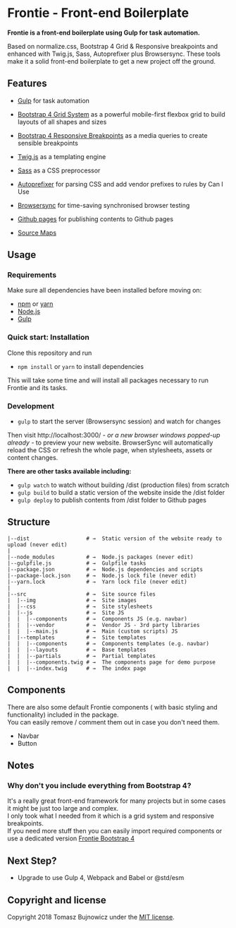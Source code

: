 # Frontie - Front-end Boilerplate

**Frontie is a front-end boilerplate using Gulp for task automation.**

Based on normalize.css, Bootstrap 4 Grid & Responsive breakpoints and enhanced with Twig.js, Sass, Autoprefixer plus Browsersync.
These tools make it a solid front-end boilerplate to get a new project off the ground.

## Features

* [Gulp](http://gulpjs.com/) for task automation

* [Bootstrap 4 Grid System](https://getbootstrap.com/docs/4.1/layout/grid/) as a powerful mobile-first flexbox grid to build layouts of all shapes and sizes

* [Bootstrap 4 Responsive Breakpoints](https://getbootstrap.com/docs/4.1/layout/overview/#responsive-breakpoints) as a media queries to create sensible breakpoints

* [Twig.js](https://github.com/twigjs/twig.js) as a templating engine

* [Sass](http://sass-lang.com/) as a CSS preprocessor

* [Autoprefixer](https://www.npmjs.org/package/gulp-autoprefixer) for parsing CSS and add vendor prefixes to rules by Can I Use

* [Browsersync](https://www.browsersync.io/) for time-saving synchronised browser testing

* [Github pages](https://www.npmjs.com/package/gulp-gh-pages) for publishing contents to Github pages

* [Source Maps](https://www.npmjs.com/package/gulp-sourcemaps)

## Usage

### Requirements
Make sure all dependencies have been installed before moving on:

* [npm](https://www.npmjs.com/get-npm) or [yarn](https://yarnpkg.com/lang/en/)
* [Node.js](https://nodejs.org/en/download/)
* [Gulp](http://gulpjs.com/)

### Quick start: Installation
Clone this repository and run
- `npm install` or `yarn` to install dependencies

This will take some time and will install all packages necessary to run Frontie and its tasks.

### Development
- `gulp` to start the server (Browsersync session) and watch for changes

Then visit http://localhost:3000/ *- or a new browser windows popped-up already -* to preview your new website. BrowserSync will automatically reload the CSS or refresh the whole page, when stylesheets, assets or content changes.

**There are other tasks available including:**

- `gulp watch` to watch without building /dist (production files) from scratch
- `gulp build` to build a static version of the website inside the /dist folder
- `gulp deploy` to publish contents from /dist folder to Github pages

## Structure

```
|--dist                  # →  Static version of the website ready to upload (never edit)
|
|--node_modules          # →  Node.js packages (never edit)
|--gulpfile.js           # →  Gulpfile tasks
|--package.json          # →  Node.js dependencies and scripts
|--package-lock.json     # →  Node.js lock file (never edit)
|--yarn.lock             # →  Yarn lock file (never edit)
|
|--src                   # →  Site source files
|  |--img                # →  Site images
|  |--css                # →  Site stylesheets
|  |--js                 # →  Site JS
|  |  |--components      # →  Components JS (e.g. navbar)
|  |  |--vendor          # →  Vendor JS - 3rd party libraries
|  |  |--main.js         # →  Main (custom scripts) JS
|  |--templates          # →  Site templates
|  |  |--components      # →  Components templates (e.g. navbar)
|  |  |--layouts         # →  Base templates
|  |  |--partials        # →  Partial templates
|  |  |--components.twig # →  The components page for demo purpose
|  |  |--index.twig      # →  The index page
```

## Components

There are also some default Frontie components ( with basic styling and functionality) included in the package.  
You can easily remove / comment them out in case you don't need them.

* Navbar
* Button

## Notes

### Why don't you include everything from Bootstrap 4?

It's a really great front-end framework for many projects but in some cases it might be just too large and complex.  
I only took what I needed from it which is a grid system and responsive breakpoints.  
If you need more stuff then you can easily import required components or use a dedicated version [Frontie Bootstrap 4](https://github.com/tomaszbujnowicz/frontie-bootstrap4)

## Next Step?

* Upgrade to use Gulp 4, Webpack and Babel or @std/esm

## Copyright and license

Copyright 2018 Tomasz Bujnowicz under the [MIT license](http://opensource.org/licenses/MIT).
